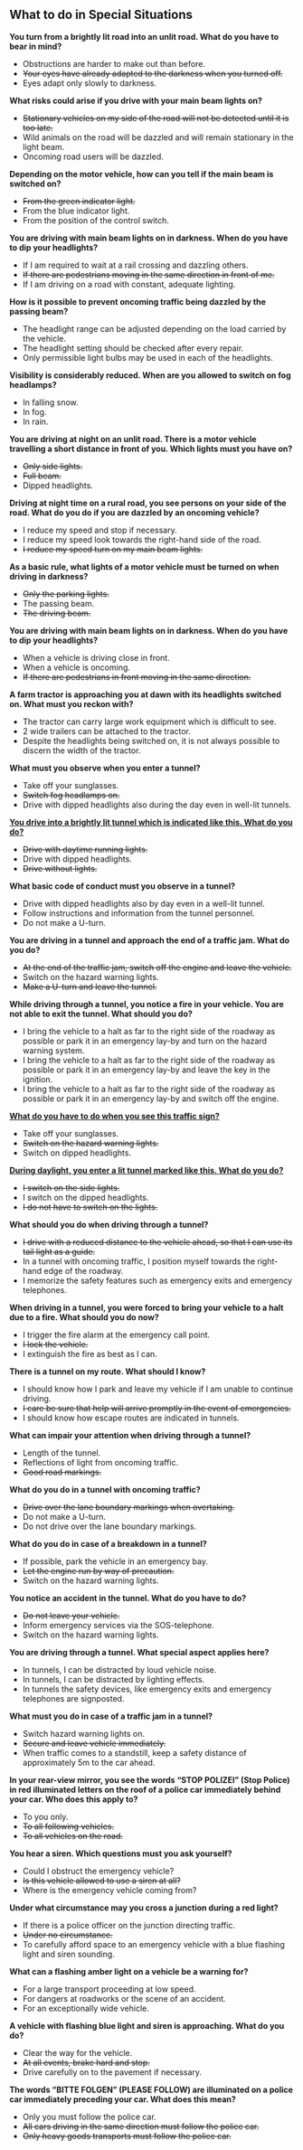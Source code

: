 ## What to do in Special Situations

**You turn from a brightly lit road into an unlit road. What do you have to bear in mind?**
- Obstructions are harder to make out than before.
-  ~~Your eyes have already adapted to the darkness when you turned off.~~
- Eyes adapt only slowly to darkness.

**What risks could arise if you drive with your main beam lights on?**
- ~~Stationary vehicles on my side of the road will not be detected until it is too late.~~
- Wild animals on the road will be dazzled and will remain stationary in the light beam.
- Oncoming road users will be dazzled.

**Depending on the motor vehicle, how can you tell if the main beam is switched on?**
- ~~From the green indicator light.~~
- From the blue indicator light.
- From the position of the control switch.

**You are driving with main beam lights on in darkness. When do you have to dip your headlights?**
- If I am required to wait at a rail crossing and dazzling others.
- ~~If there are pedestrians moving in the same direction in front of me.~~
- If I am driving on a road with constant, adequate lighting.

**How is it possible to prevent oncoming traffic being dazzled by the passing beam?**
- The headlight range can be adjusted depending on the load carried by the vehicle.
- The headlight setting should be checked after every repair.
- Only permissible light bulbs may be used in each of the headlights.

**Visibility is considerably reduced. When are you allowed to switch on fog headlamps?**
- In falling snow.
- In fog.
- In rain.

**You are driving at night on an unlit road. There is a motor vehicle travelling a short distance in front of you. Which lights must you have on?**
- ~~Only side lights.~~
- ~~Full beam.~~
- Dipped headlights.

**Driving at night time on a rural road, you see persons on your side of the road. What do you do if you are dazzled by an oncoming vehicle?**
- I reduce my speed and stop if necessary.
- I reduce my speed look towards the right-hand side of the road.
- ~~I reduce my speed turn on my main beam lights.~~

**As a basic rule, what lights of a motor vehicle must be turned on when driving in darkness?**
- ~~Only the parking lights.~~
- The passing beam.
- ~~The driving beam.~~

**You are driving with main beam lights on in darkness. When do you have to dip your headlights?**
- When a vehicle is driving close in front.
- When a vehicle is oncoming.
- ~~If there are pedestrians in front moving in the same direction.~~

**A farm tractor is approaching you at dawn with its headlights switched on. What must you reckon with?**
- The tractor can carry large work equipment which is difficult to see.
- 2 wide trailers can be attached to the tractor.
- Despite the headlights being switched on, it is not always possible to discern the width of the tractor.

**What must you observe when you enter a tunnel?**
- Take off your sunglasses.
- ~~Switch fog headlamps on.~~
- Drive with dipped headlights also during the day even in well-lit tunnels.

**[You drive into a brightly lit tunnel which is indicated like this. What do you do?](https://routetogermany.github.io/img/signs/4.%20Richtzeichen%20nach%20Anlage%203/Zeichen_327_-_Tunnel,_StVO_2017.svg)**
- ~~Drive with daytime running lights.~~
- Drive with dipped headlights.
- ~~Drive without lights.~~

**What basic code of conduct must you observe in a tunnel?**
- Drive with dipped headlights also by day even in a well-lit tunnel.
- Follow instructions and information from the tunnel personnel.
- Do not make a U-turn.

**You are driving in a tunnel and approach the end of a traffic jam. What do you do?**
- ~~At the end of the traffic jam, switch off the engine and leave the vehicle.~~
- Switch on the hazard warning lights.
- ~~Make a U-turn and leave the tunnel.~~

**While driving through a tunnel, you notice a fire in your vehicle. You are not able to exit the tunnel. What should you do?**
- I bring the vehicle to a halt as far to the right side of the roadway as possible or park it in an emergency lay-by and turn on the hazard warning system.
- I bring the vehicle to a halt as far to the right side of the roadway as possible or park it in an emergency lay-by and leave the key in the ignition.
- I bring the vehicle to a halt as far to the right side of the roadway as possible or park it in an emergency lay-by and switch off the engine.

**[What do you have to do when you see this traffic sign?](https://routetogermany.github.io/img/signs/4.%20Richtzeichen%20nach%20Anlage%203/Zeichen_327_-_Tunnel,_StVO_2017.svg)**
- Take off your sunglasses.
- ~~Switch on the hazard warning lights.~~
- Switch on dipped headlights.

**[During daylight, you enter a lit tunnel marked like this. What do you do?](https://routetogermany.github.io/img/signs/4.%20Richtzeichen%20nach%20Anlage%203/Zeichen_327_-_Tunnel,_StVO_2017.svg)**
- ~~I switch on the side lights.~~
- I switch on the dipped headlights.
- ~~I do not have to switch on the lights.~~

**What should you do when driving through a tunnel?**
- ~~I drive with a reduced distance to the vehicle ahead, so that I can use its tail light as a guide.~~
- In a tunnel with oncoming traffic, I position myself towards the right-hand edge of the roadway.
- I memorize the safety features such as emergency exits and emergency telephones.

**When driving in a tunnel, you were forced to bring your vehicle to a halt due to a fire. What should you do now?**
- I trigger the fire alarm at the emergency call point.
- ~~I lock the vehicle.~~
- I extinguish the fire as best as I can.

**There is a tunnel on my route. What should I know?**
- I should know how I park and leave my vehicle if I am unable to continue driving.
- ~~I care be sure that help will arrive promptly in the event of emergencies.~~
- I should know how escape routes are indicated in tunnels.

**What can impair your attention when driving through a tunnel?**
- Length of the tunnel.
- Reflections of light from oncoming traffic.
- ~~Good road markings.~~

**What do you do in a tunnel with oncoming traffic?**
- ~~Drive over the lane boundary markings when overtaking.~~
- Do not make a U-turn.
- Do not drive over the lane boundary markings.

**What do you do in case of a breakdown in a tunnel?**
- If possible, park the vehicle in an emergency bay.
- ~~Let the engine run by way of precaution.~~
- Switch on the hazard warning lights.

**You notice an accident in the tunnel. What do you have to do?**
- ~~Do not leave your vehicle.~~
- Inform emergency services via the SOS-telephone.
- Switch on the hazard warning lights.

**You are driving through a tunnel. What special aspect applies here?**
- In tunnels, I can be distracted by loud vehicle noise.
- In tunnels, I can be distracted by lighting effects.
- In tunnels the safety devices, like emergency exits and emergency telephones are signposted.

**What must you do in case of a traffic jam in a tunnel?**
- Switch hazard warning lights on.
- ~~Secure and leave vehicle immediately.~~
- When traffic comes to a standstill, keep a safety distance of approximately 5m to the car ahead.

**In your rear-view mirror, you see the words “STOP POLIZEI” (Stop Police) in red illuminated letters on the roof of a police car immediately behind your car. Who does this apply to?**
- To you only.
- ~~To all following vehicles.~~
- ~~To all vehicles on the road.~~

**You hear a siren. Which questions must you ask yourself?**
- Could I obstruct the emergency vehicle?
- ~~Is this vehicle allowed to use a siren at all?~~
-  Where is the emergency vehicle coming from?

**Under what circumstance may you cross a junction during a red light?**
- If there is a police officer on the junction directing traffic.
- ~~Under no circumstance.~~
- To carefully afford space to an emergency vehicle with a blue flashing light and siren sounding.

**What can a flashing amber light on a vehicle be a warning for?**
- For a large transport proceeding at low speed.
- For dangers at roadworks or the scene of an accident.
- For an exceptionally wide vehicle.

**A vehicle with flashing blue light and siren is approaching. What do you do?**
- Clear the way for the vehicle.
- ~~At all events, brake hard and stop.~~
- Drive carefully on to the pavement if necessary.

**The words “BITTE FOLGEN” (PLEASE FOLLOW) are illuminated on a police car immediately preceding your car. What does this mean?**
- Only you must follow the police car.
- ~~All cars driving in the same direction must follow the police car.~~
- ~~Only heavy goods transports must follow the police car.~~

